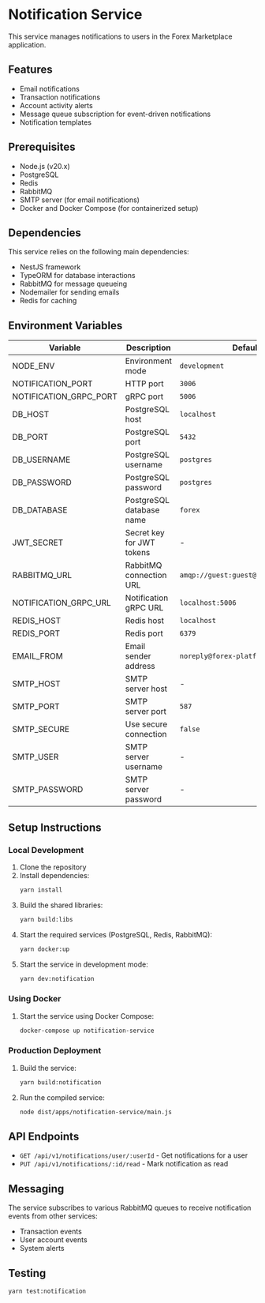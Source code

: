 # Notification Service

This service manages notifications to users in the Forex Marketplace application.

## Features

- Email notifications
- Transaction notifications
- Account activity alerts
- Message queue subscription for event-driven notifications
- Notification templates

## Prerequisites

- Node.js (v20.x)
- PostgreSQL
- Redis
- RabbitMQ
- SMTP server (for email notifications)
- Docker and Docker Compose (for containerized setup)

## Dependencies

This service relies on the following main dependencies:

- NestJS framework
- TypeORM for database interactions
- RabbitMQ for message queueing
- Nodemailer for sending emails
- Redis for caching

## Environment Variables

| Variable                | Description               | Default                             |
| ----------------------- | ------------------------- | ----------------------------------- |
| NODE_ENV                | Environment mode          | `development`                       |
| NOTIFICATION_PORT       | HTTP port                 | `3006`                              |
| NOTIFICATION_GRPC_PORT  | gRPC port                 | `5006`                              |
| DB_HOST                 | PostgreSQL host           | `localhost`                         |
| DB_PORT                 | PostgreSQL port           | `5432`                              |
| DB_USERNAME             | PostgreSQL username       | `postgres`                          |
| DB_PASSWORD             | PostgreSQL password       | `postgres`                          |
| DB_DATABASE             | PostgreSQL database name  | `forex`                             |
| JWT_SECRET              | Secret key for JWT tokens | -                                   |
| RABBITMQ_URL            | RabbitMQ connection URL   | `amqp://guest:guest@localhost:5672` |
| NOTIFICATION_GRPC_URL   | Notification gRPC URL     | `localhost:5006`                    |
| REDIS_HOST              | Redis host                | `localhost`                         |
| REDIS_PORT              | Redis port                | `6379`                              |
| EMAIL_FROM              | Email sender address      | `noreply@forex-platform.com`        |
| SMTP_HOST               | SMTP server host          | -                                   |
| SMTP_PORT               | SMTP server port          | `587`                               |
| SMTP_SECURE             | Use secure connection     | `false`                             |
| SMTP_USER               | SMTP server username      | -                                   |
| SMTP_PASSWORD           | SMTP server password      | -                                   |

## Setup Instructions

### Local Development

1. Clone the repository
2. Install dependencies:
   ```bash
   yarn install
   ```
3. Build the shared libraries:
   ```bash
   yarn build:libs
   ```
4. Start the required services (PostgreSQL, Redis, RabbitMQ):
   ```bash
   yarn docker:up
   ```
5. Start the service in development mode:
   ```bash
   yarn dev:notification
   ```

### Using Docker

1. Start the service using Docker Compose:
   ```bash
   docker-compose up notification-service
   ```

### Production Deployment

1. Build the service:
   ```bash
   yarn build:notification
   ```
2. Run the compiled service:
   ```bash
   node dist/apps/notification-service/main.js
   ```

## API Endpoints

- `GET /api/v1/notifications/user/:userId` - Get notifications for a user
- `PUT /api/v1/notifications/:id/read` - Mark notification as read

## Messaging

The service subscribes to various RabbitMQ queues to receive notification events from other services:

- Transaction events
- User account events
- System alerts

## Testing

```bash
yarn test:notification
```
